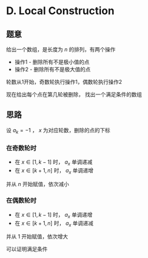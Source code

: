 # D. Local Construction

## 题意

给出一个数组，是长度为 $n$ 的排列，有两个操作

* 操作1 - 删除所有不是极小值的点
* 操作2 - 删除所有不是极大值的点

轮数从1开始，奇数轮执行操作1，偶数轮执行操作2

现在给出每个点在第几轮被删除，
找出一个满足条件的数组

## 思路

设 $a_k = -1$ ， $x$ 为对应轮数，删除的点的下标

### 在奇数轮时

- 在 $x \in [1, k - 1]$ 时， $a_x$ 单调递减
- 在 $x \in [k + 1, n]$ 时， $a_x$ 单调递增

并从 $n$ 开始赋值，依次减小

### 在偶数轮时

- 在 $x \in [1, k - 1]$ 时， $a_x$ 单调递增
- 在 $x \in [k + 1, n]$ 时， $a_x$ 单调递减

并从 $1$ 开始赋值，依次增大

可以证明满足条件